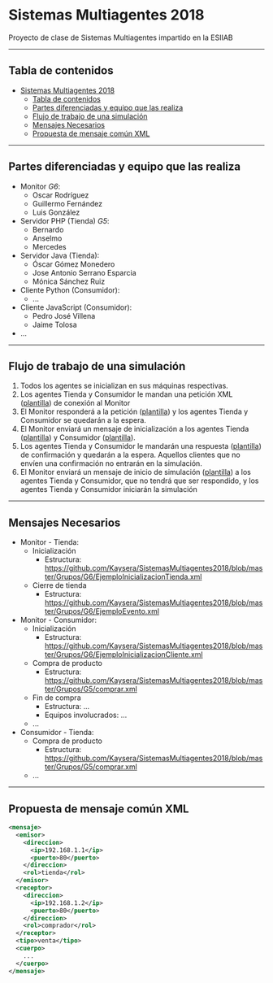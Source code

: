 ﻿# Sistemas Multiagentes 2018

Proyecto de clase de Sistemas Multiagentes impartido en la ESIIAB

-----

## Tabla de contenidos

- [Sistemas Multiagentes 2018](#sistemas-multiagentes-2018)
  - [Tabla de contenidos](#tabla-de-contenidos)
  - [Partes diferenciadas y equipo que las realiza](#partes-diferenciadas-y-equipo-que-las-realiza)
  - [Flujo de trabajo de una simulación](#flujo-de-trabajo-de-una-simulación)
  - [Mensajes Necesarios](#mensajes-necesarios)
  - [Propuesta de mensaje común XML](#propuesta-de-mensaje-común-xml)

-----

## Partes diferenciadas y equipo que las realiza

+ Monitor _G6_:
  + Oscar Rodríguez
  + Guillermo Fernández
  + Luis González
+ Servidor PHP (Tienda) _G5_:
  + Bernardo
  + Anselmo
  + Mercedes
+ Servidor Java (Tienda):
  + Óscar Gómez Monedero
  + Jose Antonio Serrano Esparcia
  + Mónica Sánchez Ruiz
+ Cliente Python (Consumidor):
  + ...
+ Cliente JavaScript (Consumidor):
  + Pedro José Villena
  + Jaime Tolosa
+ ...

-----

## Flujo de trabajo de una simulación

1. Todos los agentes se inicializan en sus máquinas respectivas.
2. Los agentes Tienda y Consumidor le mandan una petición XML ([plantilla](https://github.com/Kaysera/SistemasMultiagentes2018/blob/master/Grupos/G6/EjemploPeticionConexion.xml)) de conexión al Monitor
3. El Monitor responderá a la petición ([plantilla](https://github.com/Kaysera/SistemasMultiagentes2018/blob/master/Grupos/G6/EjemploACKInicio.xml)) y los agentes Tienda y Consumidor se quedarán a la espera.
4. El Monitor enviará un mensaje de inicialización a los agentes Tienda ([plantilla](https://github.com/Kaysera/SistemasMultiagentes2018/blob/master/Grupos/G6/EjemploInicializacionTienda.xml)) y Consumidor ([plantilla](https://github.com/Kaysera/SistemasMultiagentes2018/blob/master/Grupos/G6/EjemploInicializacionCliente.xml)).
5. Los agentes Tienda y Consumidor le mandarán una respuesta ([plantilla](https://github.com/Kaysera/SistemasMultiagentes2018/blob/master/Grupos/G6/EjemploACKAgenteIniciado.xml)) de confirmación y quedarán a la espera. Aquellos clientes que no envíen una confirmación no entrarán en la simulación.
6. El Monitor enviará un mensaje de inicio de simulación ([plantilla](https://github.com/Kaysera/SistemasMultiagentes2018/blob/master/Grupos/G6/EjemploGO.xml)) a los agentes Tienda y Consumidor, que no tendrá que ser respondido, y los agentes Tienda y Consumidor iniciarán la simulación

-----

## Mensajes Necesarios

+ Monitor - Tienda:
  + Inicialización
    + Estructura: https://github.com/Kaysera/SistemasMultiagentes2018/blob/master/Grupos/G6/EjemploInicializacionTienda.xml
  + Cierre de tienda
    + Estructura: https://github.com/Kaysera/SistemasMultiagentes2018/blob/master/Grupos/G6/EjemploEvento.xml
+ Monitor - Consumidor:
  + Inicialización
    + Estructura: https://github.com/Kaysera/SistemasMultiagentes2018/blob/master/Grupos/G6/EjemploInicializacionCliente.xml
  + Compra de producto
    + Estructura: https://github.com/Kaysera/SistemasMultiagentes2018/blob/master/Grupos/G5/comprar.xml
  + Fin de compra
    + Estructura: ...
    + Equipos involucrados: ...
  + ...
+ Consumidor - Tienda:
  + Compra de producto
    + Estructura: https://github.com/Kaysera/SistemasMultiagentes2018/blob/master/Grupos/G5/comprar.xml
  + ...

-----

## Propuesta de mensaje común XML

```XML
<mensaje>
  <emisor>
    <direccion>
      <ip>192.168.1.1</ip>
      <puerto>80</puerto>
    </direccion>
    <rol>tienda</rol>
  </emisor>
  <receptor>
    <direccion>
      <ip>192.168.1.2</ip>
      <puerto>80</puerto>
    </direccion>
    <rol>comprador</rol>
  </receptor>
  <tipo>venta</tipo>
  <cuerpo>
    ...
  </cuerpo>
</mensaje>
```
